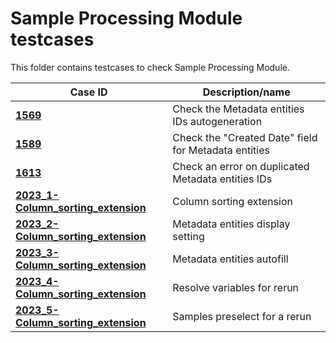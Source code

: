 # Sample Processing Module testcases

This folder contains testcases to check Sample Processing Module.

| Case ID                                                                                                      | Description/name |
|--------------------------------------------------------------------------------------------------------------|---|
| [**1569**](1569.md)                                                                                          | Check the Metadata entities IDs autogeneration |
| [**1589**](1589.md)                                                                                          | Check the "Created Date" field for Metadata entities |
| [**1613**](1613.md)                                                                                          | Check an error on duplicated Metadata entities IDs |
| [**2023_1-Column_sorting_extension**](2023_Metadata_control_improvements/2023_1-Column_sorting_extension.md) | Column sorting extension |
| [**2023_2-Column_sorting_extension**](2023_Metadata_control_improvements/2023_2-Column_sorting_extension.md) | Metadata entities display setting |
| [**2023_3-Column_sorting_extension**](2023_Metadata_control_improvements/2023_3-Column_sorting_extension.md) | Metadata entities autofill |
| [**2023_4-Column_sorting_extension**](2023_Metadata_control_improvements/2023_4-Column_sorting_extension.md) | Resolve variables for rerun |
| [**2023_5-Column_sorting_extension**](2023_Metadata_control_improvements/2023_5-Column_sorting_extension.md) | Samples preselect for a rerun |
